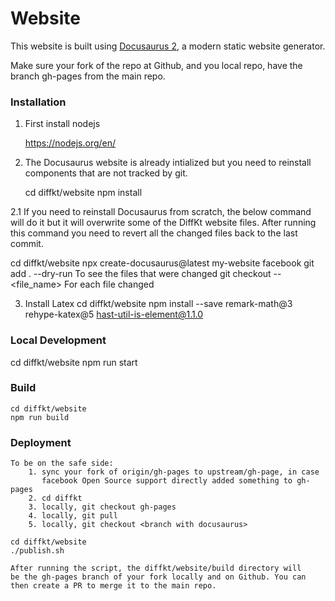 # Website

This website is built using [Docusaurus 2](https://docusaurus.io/), a modern static website generator.

Make sure your fork of the repo at Github, and you local repo, have 
the branch gh-pages from the main repo.

### Installation
1. First install nodejs

   https://nodejs.org/en/

2. The Docusaurus website is already intialized but you need to reinstall components that are not tracked by git.

   cd diffkt/website
   npm install

2.1 If you need to reinstall Docusaurus from scratch, the below command will do it but it will 
    overwrite some of the DiffKt website files. After running this command you need to revert all the changed
    files back to the last commit.

   cd diffkt/website
   npx create-docusaurus@latest my-website facebook
   git add . --dry-run           To see the files that were changed
   git checkout -- <file_name>             For each file changed

3. Install Latex
   cd diffkt/website
   npm install --save remark-math@3 rehype-katex@5 hast-util-is-element@1.1.0

### Local Development
   cd diffkt/website
   npm run start

### Build
    cd diffkt/website
    npm run build

### Deployment
    To be on the safe side:
    	1. sync your fork of origin/gh-pages to upstream/gh-page, in case
    	   facebook Open Source support directly added something to gh-pages
    	2. cd diffkt
    	3. locally, git checkout gh-pages
    	4. locally, git pull
    	5. locally, git checkout <branch with docusaurus>
    	
    cd diffkt/website
    ./publish.sh

    After running the script, the diffkt/website/build directory will 
    be the gh-pages branch of your fork locally and on Github. You can
    then create a PR to merge it to the main repo.

